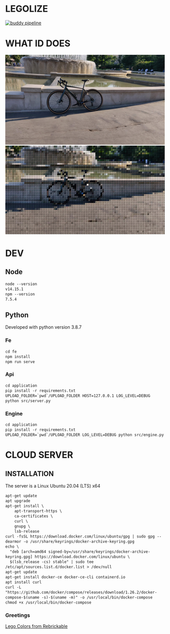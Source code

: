 LEGOLIZE
========

[![buddy pipeline](https://app.buddy.works/skillbill-bw/legolize/pipelines/pipeline/326415/badge.svg?token=107d3bbbb60ecabcdb08e0c4f842888977cc5d7b269e84936f8b8074747daf78 "buddy pipeline")](https://app.buddy.works/skillbill-bw/legolize/pipelines/pipeline/326415)

# WHAT ID DOES

![source](byke-input.jpeg)
![dest](byke-output.png?ver=2)


# DEV

## Node

```
node --version 
v14.15.1
npm --version
7.5.4
```

## Python 

Developed with python version 3.8.7

### Fe

```
cd fe
npm install
npm run serve
```

### Api

```
cd application
pip install -r requirements.txt
UPLOAD_FOLDER=`pwd`/UPLOAD_FOLDER HOST=127.0.0.1 LOG_LEVEL=DEBUG python src/server.py
```

### Engine

```
cd application
pip install -r requirements.txt
UPLOAD_FOLDER=`pwd`/UPLOAD_FOLDER LOG_LEVEL=DEBUG python src/engine.py
```


# CLOUD SERVER

## INSTALLATION

The server is a Linux Ubuntu 20.04 (LTS) x64

```shell
apt-get update
apt upgrade
apt-get install \
    apt-transport-https \
    ca-certificates \
    curl \
    gnupg \
    lsb-release
curl -fsSL https://download.docker.com/linux/ubuntu/gpg | sudo gpg --dearmor -o /usr/share/keyrings/docker-archive-keyring.gpg
echo \
  "deb [arch=amd64 signed-by=/usr/share/keyrings/docker-archive-keyring.gpg] https://download.docker.com/linux/ubuntu \
  $(lsb_release -cs) stable" | sudo tee /etc/apt/sources.list.d/docker.list > /dev/null
apt-get update
apt-get install docker-ce docker-ce-cli containerd.io
apt install curl
curl -L "https://github.com/docker/compose/releases/download/1.26.2/docker-compose-$(uname -s)-$(uname -m)" -o /usr/local/bin/docker-compose
chmod +x /usr/local/bin/docker-compose
```

### Greetings

[Lego Colors from Rebrickable](https://rebrickable.com/downloads/)